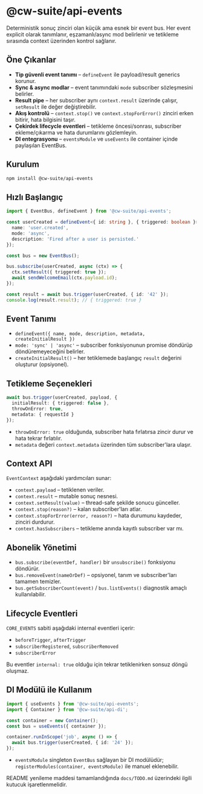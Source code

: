# @cw-suite/api-events

Deterministik sonuç zinciri olan küçük ama esnek bir event bus. Her event explicit olarak tanımlanır, eşzamanlı/async mod belirlenir ve tetikleme sırasında context üzerinden kontrol sağlanır.

## Öne Çıkanlar
- **Tip güvenli event tanımı** – `defineEvent` ile payload/result generics korunur.
- **Sync & async modlar** – event tanımındaki `mode` subscriber sözleşmesini belirler.
- **Result pipe** – her subscriber aynı `context.result` üzerinde çalışır, `setResult` ile değer değiştirebilir.
- **Akış kontrolü** – `context.stop()` ve `context.stopForError()` zinciri erken bitirir, hata bilgisini taşır.
- **Çekirdek lifecycle eventleri** – tetikleme öncesi/sonrası, subscriber ekleme/çıkarma ve hata durumlarını gözlemleyin.
- **DI entegrasyonu** – `eventsModule` ve `useEvents` ile container içinde paylaşılan EventBus.

## Kurulum

```bash
npm install @cw-suite/api-events
```

## Hızlı Başlangıç

```ts
import { EventBus, defineEvent } from '@cw-suite/api-events';

const userCreated = defineEvent<{ id: string }, { triggered: boolean }>({
  name: 'user.created',
  mode: 'async',
  description: 'Fired after a user is persisted.'
});

const bus = new EventBus();

bus.subscribe(userCreated, async (ctx) => {
  ctx.setResult({ triggered: true });
  await sendWelcomeEmail(ctx.payload.id);
});

const result = await bus.trigger(userCreated, { id: '42' });
console.log(result.result); // { triggered: true }
```

## Event Tanımı
- `defineEvent({ name, mode, description, metadata, createInitialResult })`
- `mode: 'sync' | 'async'` – subscriber fonksiyonunun promise döndürüp döndüremeyeceğini belirler.
- `createInitialResult()` – her tetiklemede başlangıç `result` değerini oluşturur (opsiyonel).

## Tetikleme Seçenekleri
```ts
await bus.trigger(userCreated, payload, {
  initialResult: { triggered: false },
  throwOnError: true,
  metadata: { requestId }
});
```
- `throwOnError: true` olduğunda, subscriber hata fırlatırsa zincir durur ve hata tekrar fırlatılır.
- `metadata` değeri `context.metadata` üzerinden tüm subscriber'lara ulaşır.

## Context API
`EventContext` aşağıdaki yardımcıları sunar:
- `context.payload` – tetiklenen veriler.
- `context.result` – mutable sonuç nesnesi.
- `context.setResult(value)` – thread-safe şekilde sonucu günceller.
- `context.stop(reason?)` – kalan subscriber'ları atlar.
- `context.stopForError(error, reason?)` – hata durumunu kaydeder, zinciri durdurur.
- `context.hasSubscribers` – tetikleme anında kayıtlı subscriber var mı.

## Abonelik Yönetimi
- `bus.subscribe(eventDef, handler)` bir `unsubscribe()` fonksiyonu döndürür.
- `bus.removeEvent(nameOrDef)` – opsiyonel, tanım ve subscriber'ları tamamen temizler.
- `bus.getSubscriberCount(event)` / `bus.listEvents()` diagnostik amaçlı kullanılabilir.

## Lifecycle Eventleri
`CORE_EVENTS` sabiti aşağıdaki internal eventleri içerir:
- `beforeTrigger`, `afterTrigger`
- `subscriberRegistered`, `subscriberRemoved`
- `subscriberError`

Bu eventler `internal: true` olduğu için tekrar tetiklenirken sonsuz döngü oluşmaz.

## DI Modülü ile Kullanım

```ts
import { useEvents } from '@cw-suite/api-events';
import { Container } from '@cw-suite/api-di';

const container = new Container();
const bus = useEvents({ container });

container.runInScope('job', async () => {
  await bus.trigger(userCreated, { id: '24' });
});
```

- `eventsModule` singleton `EventBus` sağlayan bir DI modülüdür; `registerModules(container, eventsModule)` ile manuel eklenebilir.

README yenileme maddesi tamamlandığında `docs/TODO.md` üzerindeki ilgili kutucuk işaretlenmelidir.
